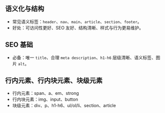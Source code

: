 ## 语义化与结构
- 常见语义标签：`header`、`nav`、`main`、`article`、`section`、`footer`。
- 好处：可访问性更好、SEO 友好、结构清晰、样式与行为更易维护。

## SEO 基础
- 必备：唯一 `title`、合理 `meta description`、`h1-h6` 层级清晰、语义标签、图片 `alt`。

## 行内元素、行内块元素、块级元素
- 行内元素：span、a、em、strong
- 行内块元素：img、input、button
- 块级元素：div、p、h1-h6、ul/ol/li、section、article